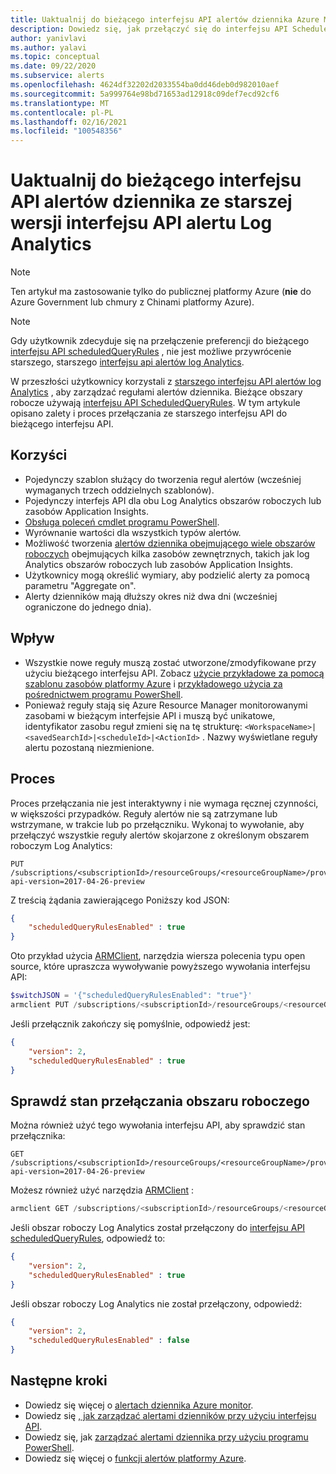 ```yaml
---
title: Uaktualnij do bieżącego interfejsu API alertów dziennika Azure Monitor
description: Dowiedz się, jak przełączyć się do interfejsu API ScheduledQueryRules alertów dziennika
author: yanivlavi
ms.author: yalavi
ms.topic: conceptual
ms.date: 09/22/2020
ms.subservice: alerts
ms.openlocfilehash: 4624df32202d2033554ba0dd46deb0d982010aef
ms.sourcegitcommit: 5a999764e98bd71653ad12918c09def7ecd92cf6
ms.translationtype: MT
ms.contentlocale: pl-PL
ms.lasthandoff: 02/16/2021
ms.locfileid: "100548356"
---
```

# <a name="upgrade-to-the-current-log-alerts-api-from-legacy-log-analytics-alert-api"></a>Uaktualnij do bieżącego interfejsu API alertów dziennika ze starszej wersji interfejsu API alertu Log Analytics

> [!NOTE]
> Ten artykuł ma zastosowanie tylko do publicznej platformy Azure (**nie** do Azure Government lub chmury z Chinami platformy Azure).

> [!NOTE]
> Gdy użytkownik zdecyduje się na przełączenie preferencji do bieżącego [interfejsu API scheduledQueryRules](/rest/api/monitor/scheduledqueryrules) , nie jest możliwe przywrócenie starszego, starszego [interfejsu api alertów log Analytics](api-alerts.md).

W przeszłości użytkownicy korzystali z [starszego interfejsu API alertów log Analytics](api-alerts.md) , aby zarządzać regułami alertów dziennika. Bieżące obszary robocze używają [interfejsu API ScheduledQueryRules](/rest/api/monitor/scheduledqueryrules). W tym artykule opisano zalety i proces przełączania ze starszego interfejsu API do bieżącego interfejsu API.

## <a name="benefits"></a>Korzyści

- Pojedynczy szablon służący do tworzenia reguł alertów (wcześniej wymaganych trzech oddzielnych szablonów).
- Pojedynczy interfejs API dla obu Log Analytics obszarów roboczych lub zasobów Application Insights.
- [Obsługa poleceń cmdlet programu PowerShell](alerts-log.md#managing-log-alerts-using-powershell).
- Wyrównanie wartości dla wszystkich typów alertów.
- Możliwość tworzenia [alertów dziennika obejmującego wiele obszarów roboczych](../log-query/cross-workspace-query.md) obejmujących kilka zasobów zewnętrznych, takich jak log Analytics obszarów roboczych lub zasobów Application Insights.
- Użytkownicy mogą określić wymiary, aby podzielić alerty za pomocą parametru "Aggregate on".
- Alerty dzienników mają dłuższy okres niż dwa dni (wcześniej ograniczone do jednego dnia).

## <a name="impact"></a>Wpływ

- Wszystkie nowe reguły muszą zostać utworzone/zmodyfikowane przy użyciu bieżącego interfejsu API. Zobacz [użycie przykładowe za pomocą szablonu zasobów platformy Azure](alerts-log-create-templates.md) i [przykładowego użycia za pośrednictwem programu PowerShell](alerts-log.md#managing-log-alerts-using-powershell).
- Ponieważ reguły stają się Azure Resource Manager monitorowanymi zasobami w bieżącym interfejsie API i muszą być unikatowe, identyfikator zasobu reguł zmieni się na tę strukturę: `<WorkspaceName>|<savedSearchId>|<scheduleId>|<ActionId>` . Nazwy wyświetlane reguły alertu pozostaną niezmienione.

## <a name="process"></a>Proces

Proces przełączania nie jest interaktywny i nie wymaga ręcznej czynności, w większości przypadków. Reguły alertów nie są zatrzymane lub wstrzymane, w trakcie lub po przełączniku.
Wykonaj to wywołanie, aby przełączyć wszystkie reguły alertów skojarzone z określonym obszarem roboczym Log Analytics:

```
PUT /subscriptions/<subscriptionId>/resourceGroups/<resourceGroupName>/providers/Microsoft.OperationalInsights/workspaces/<workspaceName>/alertsversion?api-version=2017-04-26-preview
```

Z treścią żądania zawierającego Poniższy kod JSON:

```json
{
    "scheduledQueryRulesEnabled" : true
}
```

Oto przykład użycia [ARMClient](https://github.com/projectkudu/ARMClient), narzędzia wiersza polecenia typu open source, które upraszcza wywoływanie powyższego wywołania interfejsu API:

```powershell
$switchJSON = '{"scheduledQueryRulesEnabled": "true"}'
armclient PUT /subscriptions/<subscriptionId>/resourceGroups/<resourceGroupName>/providers/Microsoft.OperationalInsights/workspaces/<workspaceName>/alertsversion?api-version=2017-04-26-preview $switchJSON
```

Jeśli przełącznik zakończy się pomyślnie, odpowiedź jest:

```json
{
    "version": 2,
    "scheduledQueryRulesEnabled" : true
}
```

## <a name="check-switching-status-of-workspace"></a>Sprawdź stan przełączania obszaru roboczego

Można również użyć tego wywołania interfejsu API, aby sprawdzić stan przełącznika:

```
GET /subscriptions/<subscriptionId>/resourceGroups/<resourceGroupName>/providers/Microsoft.OperationalInsights/workspaces/<workspaceName>/alertsversion?api-version=2017-04-26-preview
```

Możesz również użyć narzędzia [ARMClient](https://github.com/projectkudu/ARMClient) :

```powershell
armclient GET /subscriptions/<subscriptionId>/resourceGroups/<resourceGroupName>/providers/Microsoft.OperationalInsights/workspaces/<workspaceName>/alertsversion?api-version=2017-04-26-preview
```

Jeśli obszar roboczy Log Analytics został przełączony do [interfejsu API scheduledQueryRules](/rest/api/monitor/scheduledqueryrules), odpowiedź to:

```json
{
    "version": 2,
    "scheduledQueryRulesEnabled" : true
}
```
Jeśli obszar roboczy Log Analytics nie został przełączony, odpowiedź:

```json
{
    "version": 2,
    "scheduledQueryRulesEnabled" : false
}
```

## <a name="next-steps"></a>Następne kroki

- Dowiedz się więcej o [alertach dziennika Azure monitor](alerts-unified-log.md).
- Dowiedz się [, jak zarządzać alertami dzienników przy użyciu interfejsu API](alerts-log-create-templates.md).
- Dowiedz się, jak [zarządzać alertami dziennika przy użyciu programu PowerShell](alerts-log.md#managing-log-alerts-using-powershell).
- Dowiedz się więcej o [funkcji alertów platformy Azure](./alerts-overview.md).
